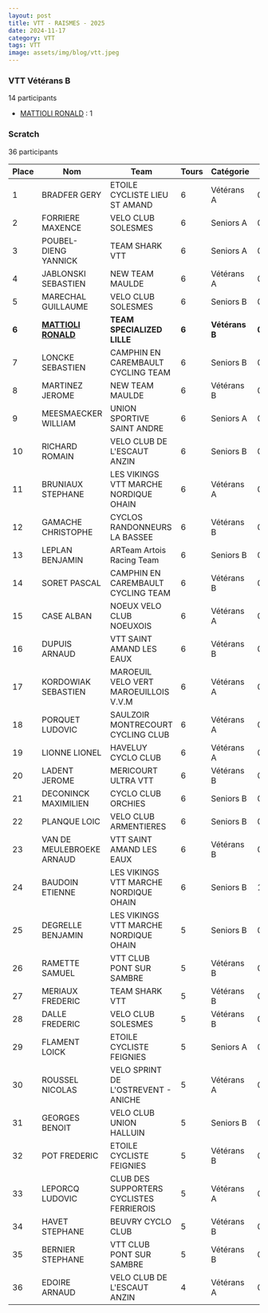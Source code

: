```yaml
---
layout: post
title: VTT - RAISMES - 2025
date: 2024-11-17
category: VTT
tags: VTT
image: assets/img/blog/vtt.jpeg
---
```


### VTT Vétérans B
14 participants
- [MATTIOLI RONALD](https://teamspecializedlille.cc/coureurs/mattiolironald) : 1

### Scratch
36 participants

| Place | Nom | Team | Tours | Catégorie | Temps |
|---|---|---|---|---|---|
| 1 | BRADFER GERY | ETOILE CYCLISTE LIEU ST AMAND | 6 | Vétérans A | 0:49:10 | 
| 2 | FORRIERE MAXENCE | VELO CLUB SOLESMES | 6 | Seniors A | 0:50:9 | 
| 3 | POUBEL-DIENG YANNICK | TEAM SHARK VTT | 6 | Seniors A | 0:51:20 | 
| 4 | JABLONSKI SEBASTIEN | NEW TEAM MAULDE | 6 | Vétérans A | 0:52:23 | 
| 5 | MARECHAL GUILLAUME | VELO CLUB SOLESMES | 6 | Seniors B | 0:52:38 | 
| **6** | **[MATTIOLI RONALD](https://teamspecializedlille.cc/coureurs/mattiolironald)** | **TEAM SPECIALIZED LILLE** | **6** | **Vétérans B** | **0:52:52** | 
| 7 | LONCKE SEBASTIEN | CAMPHIN EN CAREMBAULT CYCLING TEAM | 6 | Seniors B | 0:53:0 | 
| 8 | MARTINEZ JEROME | NEW TEAM MAULDE | 6 | Vétérans B | 0:53:1 | 
| 9 | MEESMAECKER WILLIAM | UNION SPORTIVE SAINT ANDRE | 6 | Seniors A | 0:53:31 | 
| 10 | RICHARD ROMAIN | VELO CLUB DE L'ESCAUT ANZIN | 6 | Seniors B | 0:53:45 | 
| 11 | BRUNIAUX STEPHANE | LES VIKINGS VTT MARCHE NORDIQUE OHAIN | 6 | Vétérans A | 0:54:5 | 
| 12 | GAMACHE CHRISTOPHE | CYCLOS RANDONNEURS LA BASSEE | 6 | Vétérans B | 0:54:31 | 
| 13 | LEPLAN BENJAMIN | ARTeam Artois Racing Team | 6 | Seniors B | 0:54:45 | 
| 14 | SORET PASCAL | CAMPHIN EN CAREMBAULT CYCLING TEAM | 6 | Vétérans B | 0:54:47 | 
| 15 | CASE ALBAN | NOEUX VELO CLUB NOEUXOIS | 6 | Vétérans A | 0:55:29 | 
| 16 | DUPUIS ARNAUD | VTT SAINT AMAND LES EAUX | 6 | Vétérans B | 0:57:18 | 
| 17 | KORDOWIAK SEBASTIEN | MAROEUIL VELO VERT MAROEUILLOIS V.V.M | 6 | Vétérans A | 0:58:7 | 
| 18 | PORQUET LUDOVIC | SAULZOIR MONTRECOURT CYCLING CLUB | 6 | Vétérans A | 0:58:19 | 
| 19 | LIONNE LIONEL | HAVELUY CYCLO CLUB | 6 | Vétérans A | 0:58:57 | 
| 20 | LADENT JEROME | MERICOURT ULTRA VTT | 6 | Vétérans B | 0:58:59 | 
| 21 | DECONINCK MAXIMILIEN | CYCLO CLUB ORCHIES | 6 | Seniors B | 0:59:0 | 
| 22 | PLANQUE LOIC | VELO CLUB ARMENTIERES | 6 | Seniors B | 0:59:33 | 
| 23 | VAN DE MEULEBROEKE ARNAUD | VTT SAINT AMAND LES EAUX | 6 | Vétérans B | 0:59:43 | 
| 24 | BAUDOIN ETIENNE | LES VIKINGS VTT MARCHE NORDIQUE OHAIN | 6 | Seniors B | 1:0:55 | 
| 25 | DEGRELLE BENJAMIN | LES VIKINGS VTT MARCHE NORDIQUE OHAIN | 5 | Seniors B | 0:49:41 | 
| 26 | RAMETTE SAMUEL | VTT  CLUB PONT SUR SAMBRE | 5 | Vétérans B | 0:50:8 | 
| 27 | MERIAUX FREDERIC | TEAM SHARK VTT | 5 | Vétérans B | 0:50:47 | 
| 28 | DALLE FREDERIC | VELO CLUB SOLESMES | 5 | Vétérans B | 0:50:55 | 
| 29 | FLAMENT LOICK | ETOILE CYCLISTE FEIGNIES | 5 | Seniors A | 0:51:52 | 
| 30 | ROUSSEL NICOLAS | VELO SPRINT DE L'OSTREVENT - ANICHE | 5 | Vétérans A | 0:52:1 | 
| 31 | GEORGES BENOIT | VELO CLUB UNION HALLUIN | 5 | Seniors B | 0:52:26 | 
| 32 | POT FREDERIC | ETOILE CYCLISTE FEIGNIES | 5 | Vétérans B | 0:54:7 | 
| 33 | LEPORCQ LUDOVIC | CLUB DES SUPPORTERS CYCLISTES FERRIEROIS | 5 | Vétérans A | 0:55:54 | 
| 34 | HAVET STEPHANE | BEUVRY CYCLO CLUB | 5 | Vétérans B | 0:56:23 | 
| 35 | BERNIER STEPHANE | VTT  CLUB PONT SUR SAMBRE | 5 | Vétérans B | 0:57:10 | 
| 36 | EDOIRE ARNAUD | VELO CLUB DE L'ESCAUT ANZIN | 4 | Vétérans A | 0:50:27 | 
